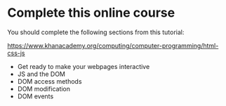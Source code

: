 # Complete this online course

You should complete the following sections from this tutorial:

https://www.khanacademy.org/computing/computer-programming/html-css-js

- Get ready to make your webpages interactive
- JS and the DOM
- DOM access methods
- DOM modification
- DOM events

          